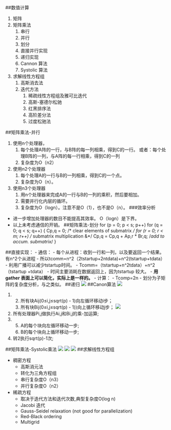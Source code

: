 ##数值计算
1. 矩阵
1. 矩阵乘法
	1. 串行
	1. 并行
	1. 划分
	1. 直接并行实现
	1. 递归实现
	1. Cannon 算法
	1. Systolic 算法
1. 求解线性方程组
	1. 高斯消去法
	1. 迭代方法
		1. 稀疏线性方程组及雅可比迭代
		1. 高斯-塞德尔松驰
		1. 红黑排序法
		1. 高阶差分法
		1. 过度松驰法

##矩阵乘法-并行
1. 使用n个处理器，
	1. 每个处理A阵的一行，与B阵的每一列相乘，得到C的一行。 或者：每个处理B阵的一列，与A阵的每一行相乘，得到C的一列
	1. 复杂度为O（n2）
1. 使用n2个处理器
	1. 每个处理A的一行与B的一列相乘，得到C的一个点。
	1. 复杂度为O（n）。
1. 使用n3个处理器
	1. 用n个处理器来完成A的一行与B的一列的乘积，然后要相加。
	1. 需要并行化内层的循环。
	1. 复杂度为O（logn）。注意不是O（1），也不是O（n）。
###效率分析
- 进一步增加处理器的数目不能提高其效率。 O（logn）是下界。
- 以上未考虑通信的开销。
##矩阵乘法-划分
	for (p = 0; p < s; p++)
		for (q = 0; q < s; q++) 
		{
			Cp,q = 0;                       /* clear elements of submatrix */
			for (r = 0; r < m; r++)       /* submatrix multiplication &*/
			Cp,q = Cp,q + Ap,r * Br,q;   /*add to accum. submatrix*/
		}
	

##直接实现：
	- 通信：
		- 每个从进程：收到一行和一列，以及要返回一个结果。有n^2个从进程
		- 所以tcomm=n^2（2tstartup+2ntdata)+n^2(tstartup+tdata）
		- 利用广播可以减少tstartup时间。
		- Tcomm=（tstartup+n^2tdata）+n^2（tstartup +tdata）
		- 时间主要消耗在数据返回上，因为tstartup 较大。
		- <b>用gather 表面上可以简化，实际上是一样的。</b>
	- 计算：
		- Tcomp=2n
	- 划分为子矩阵的复杂度分析，与之类似。
##递归
![](http://i.imgur.com/V51vrTF.png)
##Canon算法
![](http://i.imgur.com/Vzpnbsh.png)

1. 
	2. 所有块Aij(0≤i,j≤sqrt(p) - 1)向左循环移动i步；	
	2. 所有块Bij(0≤i,j≤sqrt(p) - 1))向上循环移动j步； ![](http://i.imgur.com/iFa5n7H.png)
3. 所有处理器Pi,j做执行Ai,j和Bi,j的乘-加运算;
4. 
	5. A的每个块向左循环移动一步;
	5. B的每个块向上循环移动一步;
6. 转2执行sqrt(p)-1次;

##矩阵乘法-Systolic乘法
![](http://i.imgur.com/l5Bpg4r.png)
![](http://i.imgur.com/M12QEyr.png)
![](http://i.imgur.com/gPzeG7u.png)
##求解线性方程组
- 稠密方程
	- 高斯消元法
	- 转化为三角方程组
	- 串行复杂度O（n3）
	- 并行复杂度O（n2）
- 稀疏方程
	- 取决于迭代方法和迭代次数,典型复杂度O(log n)
	- Jacobi 迭代
	- Gauss-Seidel relaxation (not good for parallelization)
	-  Red-Black ordering
	-  Multigrid
